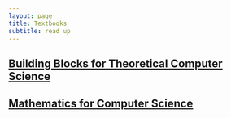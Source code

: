 ```yaml
---
layout: page
title: Textbooks
subtitle: read up
---
```


## [Building Blocks for Theoretical Computer Science](http://mfleck.cs.illinois.edu/building-blocks/version-1.3/whole-book.pdf)
## [Mathematics for Computer Science](https://courses.csail.mit.edu/6.042/spring17/mcs.pdf)